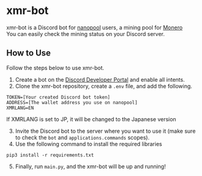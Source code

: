 # xmr-bot
xmr-bot is a Discord bot for [nanopool](https://nanopool.org/) users, a mining pool for [Monero](https://www.getmonero.org/)<br>You can easily check the mining status on your Discord server.
## How to Use
Follow the steps below to use xmr-bot.<br>
1. Create a bot on the [Discord Developer Portal](https://discord.com/developers/applications) and enable all intents.
2. Clone the xmr-bot repository, create a `.env` file, and add the following.
```
TOKEN=[Your created Discord bot token]
ADDRESS=[The wallet address you use on nanopool]
XMRLANG=EN
```
If XMRLANG is set to JP, it will be changed to the Japanese version

3. Invite the Discord bot to the server where you want to use it (make sure to check the `bot` and `applications.commands` scopes).
4. Use the following command to install the required libraries
```
pip3 install -r requirements.txt
```
5. Finally, run `main.py`, and the xmr-bot will be up and running!
